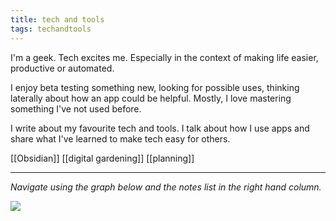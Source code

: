 ```yaml
---
title: tech and tools
tags: techandtools
---
```


I'm a geek. Tech excites me. Especially in the context of making life easier, productive or automated.

I enjoy beta testing something new, looking for possible uses, thinking laterally about how an app could be helpful. Mostly, I love mastering something I've not used before.

I write about my favourite tech and tools. I talk about how I use apps and share what I've learned to make tech easy for others.

[[Obsidian]]
[[digital gardening]]
[[planning]]

---

*Navigate using the graph below and the notes list in the right hand column.*

![](https://source.unsplash.com/vjMgqUkS8q8/1900x1200)